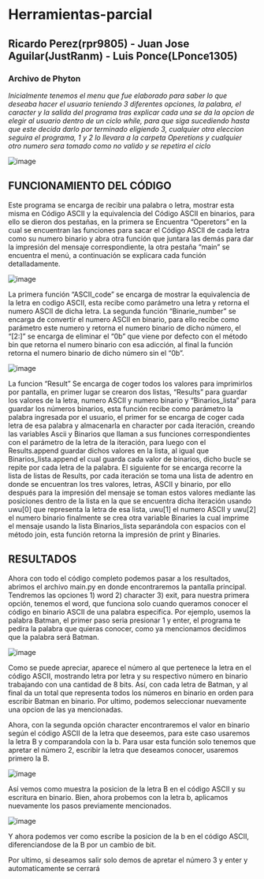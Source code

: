 # Herramientas-parcial
## Ricardo Perez(rpr9805) - Juan Jose Aguilar(JustRanm) - Luis Ponce(LPonce1305)
### Archivo de Phyton
*Inicialmente tenemos el menu que fue elaborado para saber lo que deseaba hacer el usuario teniendo 3 diferentes opciones, la palabra, el caracter y la salida del programa tras explicar cada una se da la opcion de elegir al usuario dentro de un ciclo while, para que siga sucediendo hasta que este decida darlo por terminado eligiendo 3, cualquier otra eleccion seguira el programa, 1 y 2 lo llevara a la carpeta Operetions y cualquier otro numero sera tomado como no valido y se repetira el ciclo*

![image](https://github.com/JustRanm/Herramientas-parcial/assets/147516960/42ac91ba-7345-42f1-acde-e7737749aeb0)

## FUNCIONAMIENTO DEL CÓDIGO

Este programa se encarga de recibir una  palabra o letra, mostrar esta misma en Código ASCII y la equivalencia del Código ASCII en binarios, para ello se dieron dos pestañas, en la primera se Encuentra “Operetors” en la cual se encuentran las funciones para sacar el Código ASCII de cada letra como su numero binario y abra otra función que juntara las demás para dar la impresión del mensaje correspondiente, la otra pestaña “main” se encuentra el menú, a continuación se explicara cada función detalladamente.


![image](https://github.com/JustRanm/Herramientas-parcial/assets/147520340/66c5e922-8f0c-4978-a5ea-baec9173b57b)

La primera función “ASCII_code” se encarga de mostrar la equivalencia de la letra en codigo ASCII, esta recibe como parámetro una letra y retorna el numero ASCII de dicha letra. La segunda función 
“Binarie_number” se encarga de convertir el numero ASCII en binario, para ello recibe como parámetro este numero y retorna el numero binario de dicho número, el “[2:]” se encarga de eliminar el “0b” que viene por defecto con el método bin que retorna el numero binario con esa adicción, al final la función retorna el numero binario de dicho número sin el “0b”.

![image](https://github.com/JustRanm/Herramientas-parcial/assets/147520340/cdc90055-1770-4bc7-a027-5ee3b3cc7f23)

La funcion “Result” Se encarga de coger todos los valores para imprimirlos por pantalla, en primer lugar se crearon dos listas, “Results” para guardar los valores de la letra, numero ASCII y numero binario y “Binarios_lista” para guardar los números binarios, esta función recibe como parámetro la palabra ingresada por el usuario, el primer for se encarga de coger cada letra de esa palabra y almacenarla en character por cada iteración, creando las variables Ascii y Binarios que llaman a sus funciones correspondientes con el  parámetro de la letra de la iteración, para luego con el Results.append  guardar dichos valores en la lista, al igual que Binarios_lista.append el cual guarda cada valor de binarios, dicho bucle se repite por cada letra de la palabra. El siguiente for se encarga recorre la lista de listas de Results, por cada iteración se toma una lista de adentro en donde se encuentran los tres valores, letras, ASCII y binario, por ello después para la impresión del mensaje se toman estos valores mediante las posiciones dentro de la lista en la que se encuentra dicha iteración usando uwu[0] que representa la letra de esa lista, uwu[1] el numero ASCII y uwu[2] el numero binario finalmente se crea otra variable Binaries la cual imprime el mensaje usando la lista Binarios_lista separándola con espacios con el método join, esta función retorna la impresión de print y Binaries.

## RESULTADOS

Ahora con todo el código completo podemos pasar a los resultados, abrimos el archivo main.py en donde encontraremos la pantalla principal. Tendremos las opciones 1) word 2) character 3) exit, para nuestra primera opción, tenemos el word, que funciona solo cuando queramos conocer el código en binario ASCII de una palabra especifica. Por ejemplo, usemos la palabra Batman, el primer paso seria presionar 1 y enter, el programa te pedira la palabra que quieras conocer, como ya mencionamos decidimos que la palabra será Batman. 

![image](https://github.com/JustRanm/Herramientas-parcial/assets/147520340/31549c61-8ca3-4abd-b2b4-66dd2c9c6372)

Como se puede apreciar, aparece el número al que pertenece la letra en el código ASCII, mostrando letra por letra y su respectivo número en binario trabajando con una cantidad de 8 bits. Así, con cada letra de Batman, y al final da un total que representa todos los números en binario en orden para escribir Batman en binario. Por ultimo, podemos seleccionar nuevamente una opcion de las ya mencionadas.

Ahora, con la segunda opción character encontraremos el valor en binario según el código ASCII de la letra que deseemos, para este caso usaremos la letra B y comparandola con la b. Para usar esta función solo tenemos que apretar el número 2, escribir la letra que deseamos conocer, usaremos primero la B. 

![image](https://github.com/JustRanm/Herramientas-parcial/assets/147520340/e160100d-0617-4753-8888-c2ed694a2f13)

Así vemos como muestra la posicion de la letra B en el código ASCII y su escritura en binario. Bien, ahora probemos con la letra b, aplicamos nuevamente los pasos previamente mencionados. 

![image](https://github.com/JustRanm/Herramientas-parcial/assets/147520340/1c2bcdb2-1a34-4751-93e7-bf75199fca4c)

Y ahora podemos ver como escribe la posicion de la b en el código ASCII, diferenciandose de la B por un cambio de bit.

Por ultimo, si deseamos salir solo demos de apretar el número 3 y enter y automaticamente se cerrará 





